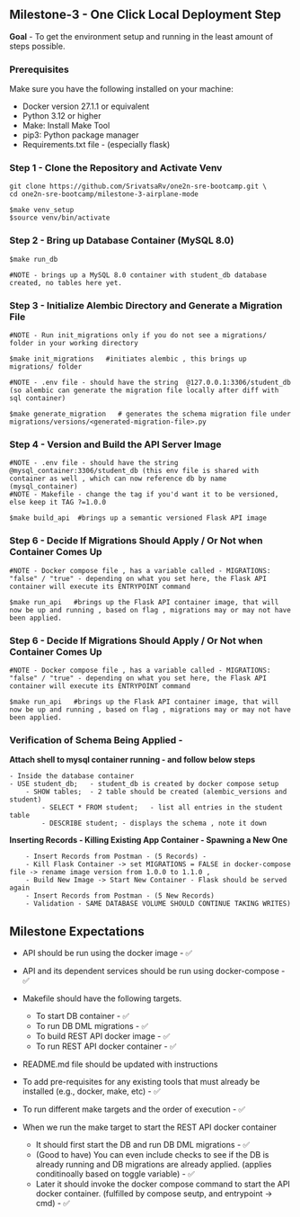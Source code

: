 ## Milestone-3 - One Click Local Deployment Step

**Goal** - To get the environment setup and running in the least amount of steps possible. 


### Prerequisites
Make sure you have the following installed on your machine:
- Docker version 27.1.1 or equivalent 
- Python 3.12 or higher
- Make: Install Make Tool 
- pip3: Python package manager
- Requirements.txt file - (especially flask)

### Step 1 - Clone the Repository and Activate Venv
```
git clone https://github.com/SrivatsaRv/one2n-sre-bootcamp.git \
cd one2n-sre-bootcamp/milestone-3-airplane-mode

$make venv_setup
$source venv/bin/activate
```

### Step 2 - Bring up Database Container (MySQL 8.0)

```
$make run_db  

#NOTE - brings up a MySQL 8.0 container with student_db database created, no tables here yet. 
```

### Step 3 - Initialize Alembic Directory and Generate a Migration File
```
#NOTE - Run init_migrations only if you do not see a migrations/ folder in your working directory 

$make init_migrations   #initiates alembic , this brings up migrations/ folder

#NOTE - .env file - should have the string  @127.0.0.1:3306/student_db (so alembic can generate the migration file locally after diff with sql container)

$make generate_migration   # generates the schema migration file under migrations/versions/<generated-migration-file>.py
```

### Step 4 - Version and Build the API Server Image 
```
#NOTE - .env file - should have the string  @mysql_container:3306/student_db (this env file is shared with container as well , which can now reference db by name (mysql_container)
#NOTE - Makefile - change the tag if you'd want it to be versioned, else keep it TAG ?=1.0.0

$make build_api  #brings up a semantic versioned Flask API image
```

### Step 6 - Decide If Migrations Should Apply / Or Not when Container Comes Up
```
#NOTE - Docker compose file , has a variable called - MIGRATIONS: "false" / "true" - depending on what you set here, the Flask API container will execute its ENTRYPOINT command

$make run_api   #brings up the Flask API container image, that will now be up and running , based on flag , migrations may or may not have been applied. 
```

### Step 6 - Decide If Migrations Should Apply / Or Not when Container Comes Up
```
#NOTE - Docker compose file , has a variable called - MIGRATIONS: "false" / "true" - depending on what you set here, the Flask API container will execute its ENTRYPOINT command

$make run_api   #brings up the Flask API container image, that will now be up and running , based on flag , migrations may or may not have been applied. 
``` 


### Verification of Schema Being Applied  - 
**Attach shell to mysql container running - and follow below steps**
```
- Inside the database container
- USE student_db;   - student_db is created by docker compose setup 
    - SHOW tables;  - 2 table should be created (alembic_versions and student) 
        - SELECT * FROM student;   - list all entries in the student table 
        - DESCRIBE student; - displays the schema , note it down
```

**Inserting Records - Killing Existing App Container - Spawning a New One**
```
    - Insert Records from Postman - (5 Records) - 
    - Kill Flask Container -> set MIGRATIONS = FALSE in docker-compose file -> rename image version from 1.0.0 to 1.1.0 , 
    - Build New Image -> Start New Container - Flask should be served again 
    - Insert Records from Postman - (5 New Records)
    - Validation - SAME DATABASE VOLUME SHOULD CONTINUE TAKING WRITES) 
```


## Milestone Expectations
- API should be run using the docker image - ✅
- API and its dependent services should be run using docker-compose - ✅

- Makefile should have the following targets.
    - To start DB container - ✅
    - To run DB DML migrations - ✅
    - To build REST API docker image - ✅
    - To run REST API docker container - ✅
- README.md file should be updated with instructions
- To add pre-requisites for any existing tools that must already be installed (e.g., docker, make, etc) - ✅
- To run different make targets and the order of execution - ✅

- When we run the make target to start the REST API docker container
    - It should first start the DB and run DB DML migrations - ✅ 
    - (Good to have) You can even include checks to see if the DB is already running and DB migrations are already applied. (applies conditinoally based on toggle variable) - ✅
    - Later it should invoke the docker compose command to start the API docker container.  (fulfilled by compose seutp, and entrypoint -> cmd) - ✅
